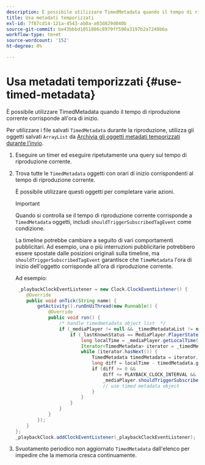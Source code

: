 ```yaml
---
description: È possibile utilizzare TimedMetadata quando il tempo di riproduzione corrente corrisponde all'ora di inizio.
title: Usa metadati temporizzati
exl-id: 7f87cd14-121a-4543-ab0a-a03d829d040b
source-git-commit: be43bbbd1051886c8979ff590a3197b2a7249b6a
workflow-type: tm+mt
source-wordcount: '152'
ht-degree: 0%

---
```


# Usa metadati temporizzati {#use-timed-metadata}

È possibile utilizzare TimedMetadata quando il tempo di riproduzione corrente corrisponde all&#39;ora di inizio.

Per utilizzare i file salvati `TimedMetadata` durante la riproduzione, utilizza gli oggetti salvati `ArrayList` da [Archivia gli oggetti metadati temporizzati durante l’invio](../../ad-insertion/custom-tags-configure/android-1.4-timed-metadata-store.md).

1. Eseguire un timer ed eseguire ripetutamente una query sul tempo di riproduzione corrente.
1. Trova tutte le `TimedMetadata` oggetti con orari di inizio corrispondenti al tempo di riproduzione corrente.

   È possibile utilizzare questi oggetti per completare varie azioni.

   >[!IMPORTANT]
   >
   >Quando si controlla se il tempo di riproduzione corrente corrisponde a `TimedMetadata` oggetti, includi `shouldTriggerSubscribedTagEvent` come condizione.

   La timeline potrebbe cambiare a seguito di vari comportamenti pubblicitari. Ad esempio, una o più interruzioni pubblicitarie potrebbero essere spostate dalle posizioni originali sulla timeline, ma `shouldTriggerSubscribedTagEvent` garantisce che `TimeMetadata` l&#39;ora di inizio dell&#39;oggetto corrisponde all&#39;ora di riproduzione corrente.

   Ad esempio:

   ```java
    _playbackClockEventListener = new Clock.ClockEventListener() {
       @Override
       public void onTick(String name) {
           getActivity().runOnUiThread(new Runnable() {
               @Override
               public void run() {
                   /* handle timedmetadata object list  */ 
                   if (_mediaPlayer != null && _timedMetadataList != null && _timedMetadataList.size() > 0) {
                       if (_lastKnownStatus == MediaPlayer.PlayerState.PLAYING) {
                           long localTime = _mediaPlayer.getLocalTime();
                           Iterator<TimedMetadata> iterator = _timedMetadataList.iterator(); 
                           while (iterator.hasNext()) {
                               TimedMetadata timedMetadata = iterator.next();
                               long diff = localTime - timedMetadata.getTime();
                               if (diff >= 0 &&
                                   diff <= PLAYBACK_CLOCK_INTERVAL &&
                                   _mediaPlayer.shouldTriggerSubscribedTagEvent()) {
                                   // use timed metadata object
                               }
                           }
                       }
                   }
               }
           });
       }
   };
   _playbackClock.addClockEventListener(_playbackClockEventListener);
   ```

1. Svuotamento periodico non aggiornato `TimedMetadata` dall&#39;elenco per impedire che la memoria cresca continuamente.
